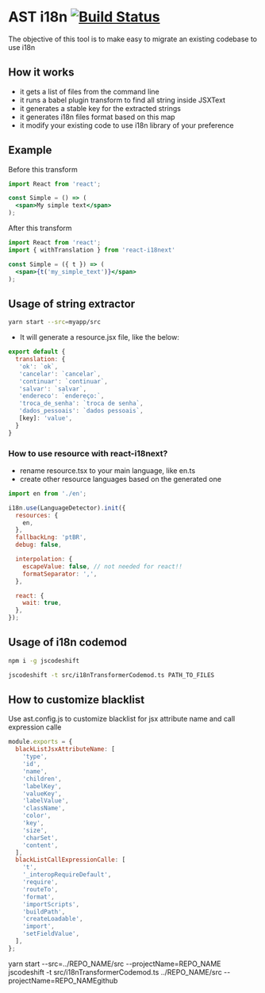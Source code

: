# AST i18n [![Build Status](https://travis-ci.org/sibelius/ast-i18n.svg?branch=master)](https://travis-ci.org/sibelius/ast-i18n)

The objective of this tool is to make easy to migrate an existing codebase to use i18n

## How it works
- it gets a list of files from the command line
- it runs a babel plugin transform to find all string inside JSXText
- it generates a stable key for the extracted strings
- it generates i18n files format based on this map
- it modify your existing code to use i18n library of your preference

## Example

Before this transform
```jsx
import React from 'react';

const Simple = () => (
  <span>My simple text</span>
);
```

After this transform
```jsx
import React from 'react';
import { withTranslation } from 'react-i18next'

const Simple = ({ t }) => (
  <span>{t('my_simple_text')}</span>
);
```

## Usage of string extractor
```bash
yarn start --src=myapp/src
```

- It will generate a resource.jsx file, like the below:
```jsx
export default {
  translation: {
   'ok': `ok`,
   'cancelar': `cancelar`,
   'continuar': `continuar`,
   'salvar': `salvar`,
   'endereco': `endereço:`,
   'troca_de_senha': `troca de senha`,
   'dados_pessoais': `dados pessoais`,
   [key]: 'value',
  }
}
```

### How to use resource with react-i18next?
- rename resource.tsx to your main language, like en.ts
- create other resource languages based on the generated one

```jsx
import en from './en';

i18n.use(LanguageDetector).init({
  resources: {
    en,
  },
  fallbackLng: 'ptBR',
  debug: false,

  interpolation: {
    escapeValue: false, // not needed for react!!
    formatSeparator: ',',
  },

  react: {
    wait: true,
  },
});
```

## Usage of i18n codemod
```bash
npm i -g jscodeshift

jscodeshift -t src/i18nTransformerCodemod.ts PATH_TO_FILES
```

## How to customize blacklist
Use ast.config.js to customize blacklist for jsx attribute name and call expression calle

```jsx
module.exports = {
  blackListJsxAttributeName: [
    'type',
    'id',
    'name',
    'children',
    'labelKey',
    'valueKey',
    'labelValue',
    'className',
    'color',
    'key',
    'size',
    'charSet',
    'content',
  ],
  blackListCallExpressionCalle: [
    't',
    '_interopRequireDefault',
    'require',
    'routeTo',
    'format',
    'importScripts',
    'buildPath',
    'createLoadable',
    'import',
    'setFieldValue',
  ],
};
```

yarn start --src=../REPO_NAME/src --projectName=REPO_NAME
jscodeshift -t src/i18nTransformerCodemod.ts ../REPO_NAME/src --projectName=REPO_NAMEgithub